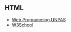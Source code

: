 ## HTML

- [Web Programming UNPAS](https://www.youtube.com/playlist?list=PLFIM0718LjIVuONHysfOK0ZtiqUWvrx4F)
- [W3School](https://www.w3schools.com/html/)
